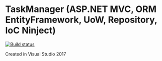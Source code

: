 # TaskManager (ASP.NET MVC, ORM EntityFramework, UoW, Repository, IoC Ninject)

[![Build status](https://ci.appveyor.com/api/projects/status/pvxyvjt0cx86nsm6/branch/master?svg=true)](https://ci.appveyor.com/project/OlexandrTymoshenko/taskmanager/branch/master)

Created in Visual Studio 2017
